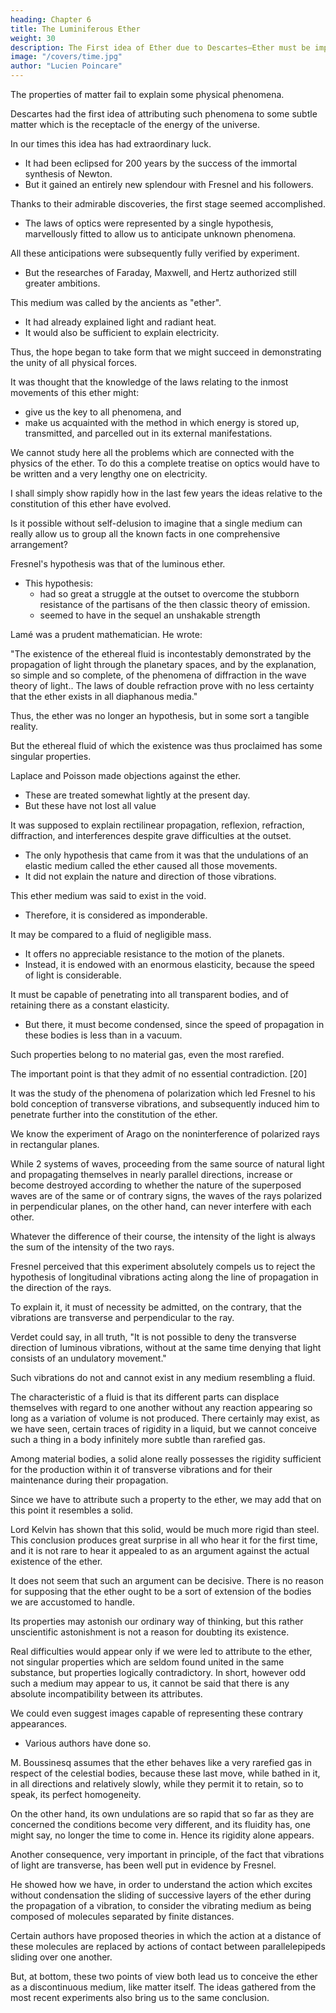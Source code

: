 ```yaml
---
heading: Chapter 6
title: The Luminiferous Ether
weight: 30
description: The First idea of Ether due to Descartes—Ether must be imponderable—Fresnel shows light vibrations to be transverse—Transverse vibrations cannot exist in fluid—Ether must be discontinuous
image: "/covers/time.jpg"
author: "Lucien Poincare"
---
```



<!-- . § 2. Radiations: Wave-lengths and their measurements—Rubens' and Lenard's researches— Stationary waves and colour-photography—Fresnel's hypothesis opposed by Neumann—Wiener's and Cotton's experiments. § 3. TheElectromagnetic Ether: Ampère's advocacy of mathematical expression—Faraday first shows influence of medium in electricity—Maxwell's proof that light-waves electromagnetic—His unintelligibility—Required confirmation of theory by Hertz. § 4. Electrical Oscillations: Hertz's experiments— Blondlot proves electromagnetic disturbance propagated with speed of light—Discovery of ether waves intermediate between Hertzian and visible ones—Rubens' and Nichols' experiments—Hertzian and light rays contrasted—Pressure of light. § 5. The X-Rays: Röntgen's discovery—Properties of X-rays—Not homogeneous—Rutherford and M'Clung's experiments on energy corresponding to—Barkla's experiments on polarisation of—Their speed that of light—Are they merely ultra-violet?—Stokes and Wiechert's theory of independent pulsations generally preferred—J.J. Thomson's idea of their formation— Sutherland's and Le Bon's theories—The N-Rays— Blondlot's discovery—Experiments cannot be repeated outside France—Gutton and Mascart's confirmation— Negative experiments prove nothing—Supposed wave-length of N-rays. § 6. The Ether and Gravitation: Descartes' and Newton's ideas on gravitation—Its speed and other extraordinary characteristics—Lesage's hypothesis—Crémieux' experiments with drops of liquids—Hypothesis of ether insufficient. -->


The properties of matter fail to explain some physical phenomena. 

Descartes had the first idea of attributing such phenomena to some subtle matter which is the receptacle of the energy of the universe.

In our times this idea has had extraordinary luck. 
- It had been eclipsed for 200 years by the success of the immortal synthesis of Newton. 
- But it gained an entirely new splendour with Fresnel and his followers. 

Thanks to their admirable discoveries, the first stage seemed accomplished. 
- The laws of optics were represented by a single hypothesis, marvellously fitted to allow us to anticipate unknown phenomena. 

All these anticipations were subsequently fully verified by experiment. 
- But the researches of Faraday, Maxwell, and Hertz authorized still greater ambitions. 

This medium was called by the ancients as "ether".
- It had already explained light and radiant heat.
- It would also be sufficient to explain electricity. 

Thus, the hope began to take form that we might succeed in demonstrating the unity of all physical forces. 

It was thought that the knowledge of the laws relating to the inmost movements of this ether might:
- give us the key to all phenomena, and
- make us acquainted with the method in which energy is stored up, transmitted, and parcelled out in its external manifestations.

We cannot study here all the problems which are connected with the physics of the ether. To do this a complete treatise on optics would have to be written and a very lengthy one on electricity. 

I shall simply show rapidly how in the last few years the ideas relative to the constitution of this ether have evolved.

Is it possible without self-delusion to imagine that a single medium can really allow us to group all the known facts in one comprehensive arrangement?

Fresnel's hypothesis was that of the luminous ether. 
- This hypothesis:
  - had so great a struggle at the outset to overcome the stubborn resistance of the partisans of the then classic theory of emission. 
  - seemed to have in the sequel an unshakable strength

Lamé was a prudent mathematician. He wrote: 

"The existence of the ethereal fluid is incontestably demonstrated by the propagation of light through the planetary spaces, and by the explanation, so simple and so complete, of the phenomena of diffraction in the wave theory of light.. The laws of double refraction prove with no less certainty that the ether exists in all diaphanous media."


Thus, the ether was no longer an hypothesis, but in some sort a tangible reality. 

But the ethereal fluid of which the existence was thus proclaimed has some singular properties.


Laplace and Poisson made objections against the ether. 
- These are treated somewhat lightly at the present day.
- But these have not lost all value

It was supposed to explain rectilinear propagation, reflexion, refraction, diffraction, and interferences despite grave difficulties at the outset.
- The only hypothesis that came from it was that the undulations of an elastic medium called the ether caused all those movements. 
- It did not explain the nature and direction of those vibrations.

This ether medium was said to exist in the void.
- Therefore, it is considered as imponderable. 

It may be compared to a fluid of negligible mass.
- It offers no appreciable resistance to the motion of the planets.
- Instead, it is endowed with an enormous elasticity, because the speed of light is considerable. 

It must be capable of penetrating into all transparent bodies, and of retaining there as a constant elasticity.
- But there, it must become condensed, since the speed of propagation in these bodies is less than in a vacuum. 

Such properties belong to no material gas, even the most rarefied.

The important point is that they admit of no essential contradiction. [20]

It was the study of the phenomena of polarization which led Fresnel to his bold conception of transverse vibrations, and subsequently induced him to penetrate further into the constitution of the ether. 

We know the experiment of Arago on the noninterference of polarized rays in rectangular planes. 

While 2 systems of waves, proceeding from the same source of natural light and propagating themselves in nearly parallel directions, increase or become destroyed according to whether the nature of the superposed waves are of the same or of contrary signs, the waves of the rays polarized in perpendicular planes, on the other hand, can never interfere with each other. 

Whatever the difference of their course, the intensity of the light is always the sum of the intensity of the two rays.

Fresnel perceived that this experiment absolutely compels us to reject the hypothesis of longitudinal vibrations acting along the line of propagation in the direction of the rays. 

To explain it, it must of necessity be admitted, on the contrary, that the vibrations are transverse and perpendicular to the ray. 

Verdet could say, in all truth, "It is not possible to deny the transverse direction of luminous vibrations, without at the same time denying that light consists of an undulatory movement."

Such vibrations do not and cannot exist in any medium resembling a fluid. 

The characteristic of a fluid is that its different parts can displace themselves with regard to one another without any reaction appearing so long as a variation of volume is not produced. There certainly may exist, as we have seen, certain traces of rigidity in a liquid, but we cannot conceive such a thing in a body infinitely more subtle than rarefied gas. 

Among material bodies, a solid alone really possesses the rigidity sufficient for the production within it of transverse vibrations and for their maintenance during their propagation.

Since we have to attribute such a property to the ether, we may add that on this point it resembles a solid.

Lord Kelvin has shown that this solid, would be much more rigid than steel. This conclusion produces great surprise in all who hear it for the first time, and it is not rare to hear it appealed to as an argument against the actual existence of the ether. 

It does not seem that such an argument can be decisive. There is no reason for supposing that the ether ought to be a sort of extension of the bodies we are accustomed to handle. 

Its properties may astonish our ordinary way of thinking, but this rather unscientific astonishment is not a reason for doubting its existence. 

Real difficulties would appear only if we were led to attribute to the ether, not singular properties which are seldom found united in the same substance, but properties logically contradictory. In short, however odd such a medium may appear to us, it cannot be said that there is any absolute incompatibility between its attributes.

We could even suggest images capable of representing these contrary appearances. 
- Various authors have done so. 

M. Boussinesq assumes that the ether behaves like a very rarefied gas in respect of the celestial bodies, because these last move, while bathed in it, in all directions and relatively slowly, while they permit it to retain, so to speak, its perfect homogeneity. 

On the other hand, its own undulations are so rapid that so far as they are concerned the conditions become very different, and its fluidity has, one might say, no longer the time to come in. Hence its rigidity alone appears.

Another consequence, very important in principle, of the fact that vibrations of light are transverse, has been well put in evidence by Fresnel. 

He showed how we have, in order to understand the action which excites without condensation the sliding of successive layers of the ether during the propagation of a vibration, to consider the vibrating medium as being composed of molecules separated by finite distances. 

Certain authors have proposed theories in which the action at a distance of these molecules are replaced by actions of contact between parallelepipeds sliding over one another. 

But, at bottom, these two points of view both lead us to conceive the ether as a discontinuous medium, like matter itself. The ideas gathered from the most recent experiments also bring us to the same conclusion.



